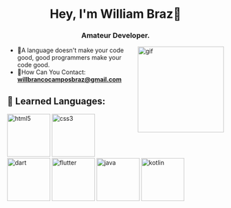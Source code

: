 <h1 align="center">Hey, I'm William Braz👋</h1>
<h3 align="center">Amateur Developer.</h3>

<img align="right" alt="gif" src="https://c.tenor.com/DLWGvDkhhyMAAAAi/gray-hair-big-eyes.gif" width="200" height="200">

- :seedling:A language doesn't make your code good, good programmers make your code good.
- :love_letter:How Can You Contact: **willbrancocamposbraz@gmail.com**


## 🚀 Learned Languages:
<p align="left"> 
<img src="https://cdn.jsdelivr.net/gh/devicons/devicon/icons/html5/html5-original.svg" alt="html5" width="100" height="100"/> 
  
<img src="https://cdn.jsdelivr.net/gh/devicons/devicon/icons/css3/css3-original.svg" alt="css3" width="100" height="100"/>
 
<img src="https://cdn.jsdelivr.net/gh/devicons/devicon/icons/dart/dart-original.svg" alt="dart" width="100" height="100"/>

<img src="https://cdn.jsdelivr.net/gh/devicons/devicon/icons/flutter/flutter-original.svg" alt="flutter" width="100" height="100"/>
  
<img src="https://cdn.jsdelivr.net/gh/devicons/devicon/icons/java/java-original.svg" alt="java" width="100" height="100"/>
  
<img src="https://cdn.jsdelivr.net/gh/devicons/devicon/icons/kotlin/kotlin-original.svg" alt="kotlin" width="100" height="100"/>

  
 


